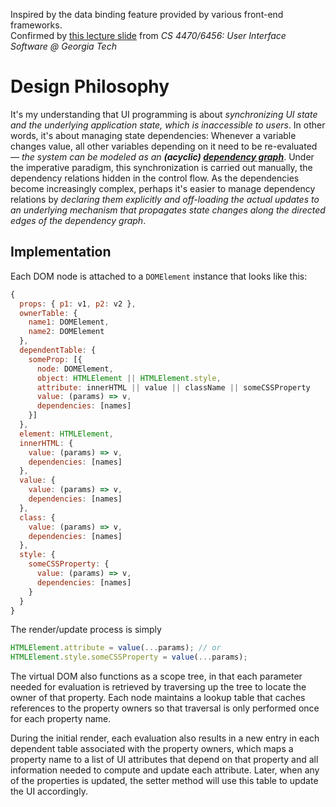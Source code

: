 Inspired by the data binding feature provided by various front-end frameworks.  
Confirmed by [this lecture slide](http://kedwards.com/classes/AY2016/cs4470_fall/slides/9-Damage%20and%20Layout.pdf#page=35) from *CS 4470/6456: User Interface Software @ Georgia Tech* 

# Design Philosophy
It's my understanding that UI programming is about *synchronizing UI state and the underlying application state, which is inaccessible to users*. In other words, it's about managing state dependencies: Whenever a variable changes value, all other variables depending on it need to be re-evaluated &mdash; *the system can be modeled as an **(acyclic) [dependency graph](https://en.wikipedia.org/wiki/Dependency_graph)***. Under the imperative paradigm, this synchronization is carried out manually, the dependency relations hidden in the control flow. As the dependencies become increasingly complex, perhaps it's easier to manage dependency relations by *declaring them explicitly and off-loading the actual updates to an underlying mechanism that propagates state changes along the directed edges of the dependency graph*.
  
## Implementation
Each DOM node is attached to a `DOMElement` instance that looks like this:
```javascript
{
  props: { p1: v1, p2: v2 },
  ownerTable: {
    name1: DOMElement,
    name2: DOMElement
  },
  dependentTable: {
    someProp: [{
      node: DOMElement,
      object: HTMLElement || HTMLElement.style,
      attribute: innerHTML || value || className || someCSSProperty
      value: (params) => v,
      dependencies: [names]
    }]
  },
  element: HTMLElement,
  innerHTML: {
    value: (params) => v,
    dependencies: [names]
  },
  value: {
    value: (params) => v,
    dependencies: [names]
  },
  class: {
    value: (params) => v,
    dependencies: [names]
  },
  style: {
    someCSSProperty: {
      value: (params) => v,
      dependencies: [names]
    }
  }  
}
```

The render/update process is simply
```javascript
HTMLElement.attribute = value(...params); // or
HTMLElement.style.someCSSProperty = value(...params);
```
The virtual DOM also functions as a scope tree, in that each parameter needed for evaluation is retrieved by traversing up the tree to locate the owner of that property. Each node maintains a lookup table that caches references to the property owners so that traversal is only performed once for each property name.

During the initial render, each evaluation also results in a new entry in each dependent table associated with the property owners, which maps a property name to a list of UI attributes that depend on that property and all information needed to compute and update each attribute. Later, when any of the properties is updated, the setter method will use this table to update the UI accordingly.
